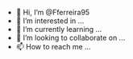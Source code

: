 - 👋 Hi, I’m @Fferreira95
- 👀 I’m interested in ...
- 🌱 I’m currently learning ...
- 💞️ I’m looking to collaborate on ...
- 📫 How to reach me ...

<div align="left">
  <img height="160em" src="https://github-readme-stats.vercel.app/api?username=@Fferreira95&show_icons=true&theme=tokyonight&include_all_commits=true&count_private=true%22/%3E
  <img height="160em" src="https://github-readme-stats.vercel.app/api/top-langs/?username=@Fferreira95&layout=compact&langs_count=7&theme=tokyonight&include_all_commits=true&count_private=true%22/%3E
</div>

<!---
Fferreira95/Fferreira95 is a ✨ special ✨ repository because its `README.md` (this file) appears on your GitHub profile.
You can click the Preview link to take a look at your changes.
--->
